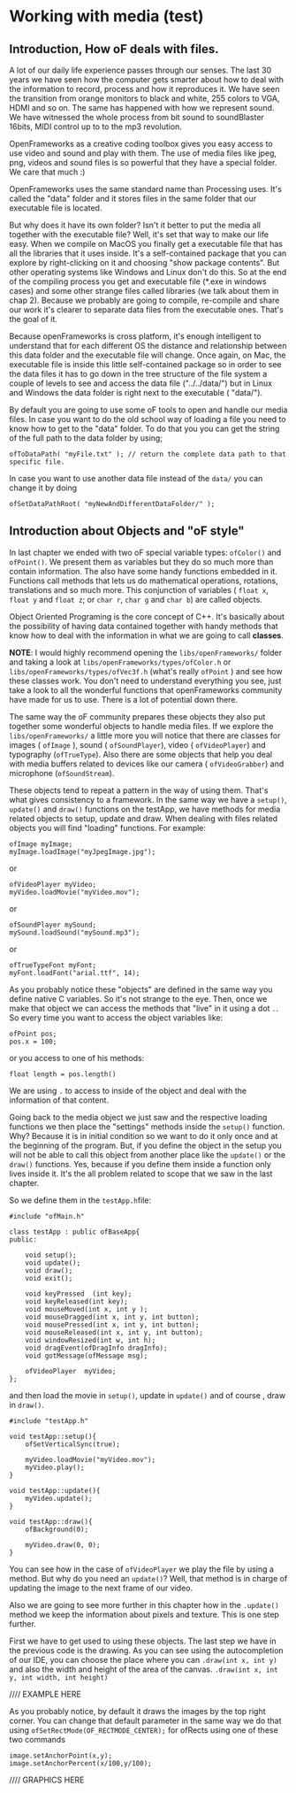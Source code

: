 # Working with media (test)

## Introduction, How oF deals with files. 
A lot of our daily life experience passes through our senses. 
The last 30 years we have seen how the computer gets smarter about how to deal with the information to record, process and how it reproduces it. We have seen the transition from orange monitors to black and white, 255 colors to VGA, HDMI and so on. The same has happened with how we represent sound. We have witnessed the whole process from bit sound to soundBlaster 16bits, MIDI control up to to the mp3 revolution.

OpenFrameworks as a creative coding toolbox gives you easy access to use video and sound and play with them. The use of media files like jpeg, png, videos and sound files is so powerful that they have a special folder. We care that much :)

OpenFrameworks uses the same standard name than Processing uses. It's called the "data" folder and it stores files in the same folder that our executable file is located. 

But why does it have its own folder? Isn't it better to put the media all together with the executable file? Well, it's set that way to make our life easy. When we compile on MacOS you finally get a executable file that has all the libraries that it uses inside. It's a self-contained package that you can explore by right-clicking on it and choosing "show package contents". But other operating systems like Windows and Linux don't do this. So at the end of the compiling process you get and executable file (*.exe in windows cases) and some other strange files called libraries (we talk about them in chap 2).
Because we probably are going to compile, re-compile and share our work it's clearer to separate data files from the executable ones. That's the goal of it.

Because openFrameworks is cross platform, it's enough intelligent to understand that for each different OS the distance and relationship between this data folder and the executable file will change. Once again, on Mac, the executable file is inside this little self-contained package so in order to see the data files it has to go down in the tree structure of the file system a couple of levels to see and access the data file ("../../data/") but in Linux and Windows the data folder is right next to the executable ( "data/").

By default you are going to use some oF tools to open and handle our media files. In case you want to do the old school way of loading a file you need to know how to get to the "data" folder. To do that you you can get the string of the full path to the data folder by using;


	ofToDataPath( "myFile.txt" ); // return the complete data path to that specific file.
	
	
In case you want to use another data file instead of the ```data/``` you can change it by doing 


	ofSetDataPathRoot( "myNewAndDifferentDataFolder/" );



## Introduction about Objects and "oF style"
In last chapter we ended with two oF special variable types: ```ofColor()``` and ```ofPoint()```. We present them as variables but they do so much more than contain information. The also have some handy functions embedded in it. Functions call methods that lets us do mathematical operations, rotations, translations and so much more. This conjunction of variables ( ```float x```, ```float y``` and ```float z```; or ```char r```, ```char g``` and ```char b```) are called objects. 

Object Oriented Programing is the core concept of C++. It's basically about the possibility of having data contained together with handy methods that know how to deal with the information in what we are going to call **classes**. 

**NOTE**: I would highly recommend opening the ```libs/openFrameworks/``` folder and taking a look at ```libs/openFrameworks/types/ofColor.h``` or ```libs/openFrameworks/types/ofVec3f.h``` (what's really ```ofPoint``` ) and see how these classes work. You don't need to understand everything you see, just take a look to all the wonderful functions that openFrameworks community have made for us to use. There is a lot of potential down there.

The same way the oF community prepares these objects they also put together some wonderful objects to handle media files. If we explore the ```libs/openFrameworks/``` a little more you will notice that there are classes for images ( ```ofImage``` ), sound ( ```ofSoundPlayer```), video ( ```ofVideoPlayer```) and typography (```ofTrueType```). Also there are some objects that help you deal with media buffers related to devices like our camera ( ```ofVideoGrabber```) and microphone (```ofSoundStream```).

These objects tend to repeat a pattern in the way of using them. That's what gives consistency to a framework. In the same way we have a ```setup()```, ```update()``` and ```draw()``` functions on the testApp, we have methods for media related objects to setup, update and draw. When dealing with files related objects you will find "loading" functions. For example:


	ofImage myImage;
	myImage.loadImage("myJpegImage.jpg");


or


	ofVideoPlayer myVideo;
	myVideo.loadMovie("myVideo.mov");

	
or 


	ofSoundPlayer mySound;
    mySound.loadSound("mySound.mp3");

    
or


	ofTrueTypeFont myFont;
    myFont.loadFont("arial.ttf", 14);
    

As you probably notice these "objects" are defined in the same way you define native C variables. So it's not strange to the eye. Then, once we make that object we can access the methods that "live" in it using a dot ```.```. So every time you want to access the object variables like:


	ofPoint pos;
	pos.x = 100;
	
	
or you access to one of his methods:


	float length = pos.length()
	

We are using ```.``` to access to inside of the object and deal with the information of that content.

Going back to the media object we just saw and the respective loading functions we then place the "settings" methods inside the ```setup()``` function. Why? Because it is in initial condition so we want to do it only once and at the beginning of the program. But, if you define the object in the setup you will not be able to call this object from another place like the ```update()``` or the ```draw()``` functions. Yes, because if you define them inside a function only lives inside it. It's the all problem related to scope that we saw in the last chapter. 

So we define them in the ```testApp.h```file:


	#include "ofMain.h"

	class testApp : public ofBaseApp{
	public:
    
    	void setup();
    	void update();
    	void draw();
    	void exit();

    	void keyPressed  (int key);
    	void keyReleased(int key);
    	void mouseMoved(int x, int y );
    	void mouseDragged(int x, int y, int button);
    	void mousePressed(int x, int y, int button);
    	void mouseReleased(int x, int y, int button);
    	void windowResized(int w, int h);
    	void dragEvent(ofDragInfo dragInfo);
    	void gotMessage(ofMessage msg);
    
    	ofVideoPlayer  myVideo;
	};
	

and then load the movie in ```setup()```, update in ```update()``` and of course , draw in ```draw()```.


	#include "testApp.h"

	void testApp::setup(){
    	ofSetVerticalSync(true);
    	
    	myVideo.loadMovie("myVideo.mov");
    	myVideo.play();
	}
	
	void testApp::update(){
    	myVideo.update();
	}
	
	void testApp::draw(){
    	ofBackground(0);
    
    	myVideo.draw(0, 0);
	}


You can see how in the case of ```ofVideoPlayer``` we play the file by using a method. But why do you need an ```update()```?  Well, that method is in charge of updating the image to the  next frame of our video. 

Also we are going to see more further in this chapter how in the ```.update()``` method we keep the information about pixels and texture. This is one step further.

First we have to get used to using these objects. The last step we have in the previous code is the drawing. As you can see using the autocompletion of our IDE, you can choose the place where you can ```.draw(int x, int y)``` and also the width and height of the area of the canvas.  ```.draw(int x, int y, int width, int height)```

//// EXAMPLE HERE

As you probably notice, by default it draws the images by the top right corner. You can change that default parameter in the same way we do that using ```ofSetRectMode(OF_RECTMODE_CENTER);``` for ofRects using one of these two commands


	image.setAnchorPoint(x,y); 
	image.setAnchorPercent(x/100,y/100); 

 
//// GRAPHICS HERE

